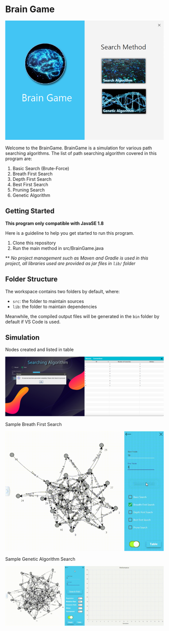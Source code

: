 # Brain Game
![Cover](img/cover.png "Cover")

Welcome to the BrainGame. BrainGame is a simulation for various path searching algorithms. 
The list of path searching algorithm covered in this program are:
1. Basic Search (Brute-Force)
2. Breath First Search
3. Depth First Search
4. Best First Search
5. Pruning Search
6. Genetic Algorithm

## Getting Started

**This program only compatible with JavaSE 1.8**

Here is a guideline to help you get started to run this program.
1. Clone this repository
2. Run the main method in src/BrainGame.java

** *No project management such as Maven and Gradle is used in this project, all libraries used are provided as jar files in `lib/` folder*

## Folder Structure

The workspace contains two folders by default, where:

- `src`: the folder to maintain sources
- `lib`: the folder to maintain dependencies

Meanwhile, the compiled output files will be generated in the `bin` folder by default if VS Code is used.

## Simulation

Nodes created and listed in table

![Node](img/node.png "Node")

Sample Breath First Search

![BFS](img/bfs.gif "Breath First Search")

Sample Genetic Algorithm Search

![GA](img/ga.gif "Genetic Algorithm")